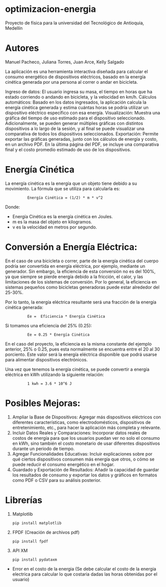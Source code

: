 # optimizacion-energia
Proyecto de física para la universidad del Tecnológico de Antioquia, Medellín
# Autores
Manuel Pacheco, Juliana Torres, Juan Arce, Kelly Salgado

La aplicación es una herramienta interactiva diseñada para calcular el consumo energético de dispositivos eléctricos, basado en la energía cinética generada por una persona al correr o andar en bicicleta.

Ingreso de datos: El usuario ingresa su masa, el tiempo en horas que ha estado corriendo o andando en bicicleta, y la velocidad en km/h.
Cálculos automáticos: Basado en los datos ingresados, la aplicación calcula la energía cinética generada y estima cuántas horas se podría utilizar un dispositivo eléctrico específico con esa energía.
Visualización: Muestra una gráfica del tiempo de uso estimado para el dispositivo seleccionado. Adicionalmente, se pueden generar múltiples gráficas con distintos dispositivos a lo largo de la sesión, y al final se puede visualizar una comparativa de todos los dispositivos seleccionados.
Exportación: Permite exportar las gráficas generadas, junto con los cálculos de energía y costo, en un archivo PDF. En la última página del PDF, se incluye una comparativa final y el costo promedio estimado de uso de los dispositivos.

# Energía Cinética
La energía cinética es la energía que un objeto tiene debido a su movimiento. La fórmula que se utiliza para calcularla es:

              Energía Cinética = (1/2) * m * v^2

Donde:

- Energía Cinética es la energía cinética en Joules.
- m es la masa del objeto en kilogramos.
- v es la velocidad en metros por segundo.

# Conversión a Energía Eléctrica:
En el caso de una bicicleta o correr, parte de la energía cinética del cuerpo podría ser convertida en energía eléctrica, por ejemplo, mediante un generador. Sin embargo, la eficiencia de esta conversión no es del 100%, ya que siempre se pierde energía debido a la fricción, el calor, y las limitaciones de los sistemas de conversión. Por lo general, la eficiencia en sistemas pequeños como bicicletas generadoras puede estar alrededor del 25-30%.

Por lo tanto, la energía eléctrica resultante será una fracción de la energía cinética generada:

              Ee =  Eficiencia * Energía Cinética

Si tomamos una eficiencia del 25% (0.25):

              Ee = 0.25 * Energía Cinética

En el caso del proyecto, la eficiencia es la misma constante del ejemplo anterior, 25% o 0.25, pues esta normalmente se encuentra entre el 20 al 30 porciento. Este valor será la energía eléctrica disponible que podrá usarse para alimentar dispositivos electrónicos.

Una vez que tenemos la energía cinética, se puede convertir a energía eléctrica en kWh utilizando la siguiente relación:

              1 kwh = 3.6 * 10^6 J

# Posibles Mejoras:

1. Ampliar la Base de Dispositivos: Agregar más dispositivos eléctricos con diferentes características, como electrodomésticos, dispositivos de entretenimiento, etc., para hacer la aplicación más completa y relevante.
2. Incluir Datos Reales y Comparaciones: Incorporar datos reales de costos de energía para que los usuarios puedan ver no solo el consumo en kWh, sino también el costo monetario de usar diferentes dispositivos durante un periodo de tiempo.
3. Agregar Funcionalidades Educativas: Incluir explicaciones sobre por qué ciertos dispositivos consumen más energía que otros, o cómo se puede reducir el consumo energético en el hogar.
4. Guardado y Exportación de Resultados: Añadir la capacidad de guardar los resultados de consumo y exportar los datos y gráficos en formatos como PDF o CSV para su análisis posterior.
# Librerías

1. Matplotlib

       pip install matplotlib
2. FPDF (Creación de archivos pdf)

       pip install fpdf
3. API XM

       pip install pydataxm


* Error en el costo de la energia (Se debe calcular el costo de la energia electrica para calcular lo que costaria dadas las horas obtenidas por el usuario)
